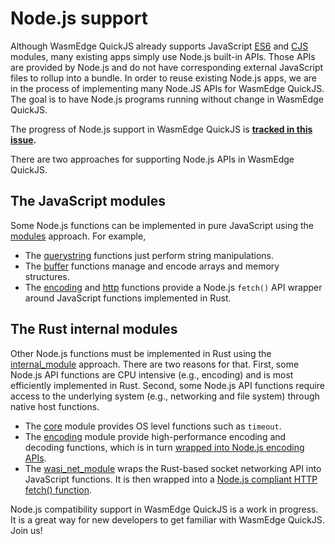 # Node.js support

Although WasmEdge QuickJS already supports JavaScript [ES6](es6.md) and [CJS](npm.md) modules, many existing apps simply use Node.js built-in APIs. Those APIs are provided by Node.js and do not have corresponding external JavaScript files to rollup into a bundle. In order to reuse existing Node.js apps, we are in the process of implementing many Node.JS APIs for WasmEdge QuickJS. The goal is to have Node.js programs running without change in WasmEdge QuickJS.

The progress of Node.js support in WasmEdge QuickJS is **[tracked in this issue](https://github.com/WasmEdge/WasmEdge/issues/1535).**

There are two approaches for supporting Node.js APIs in WasmEdge QuickJS.

## The JavaScript modules

Some Node.js functions can be implemented in pure JavaScript using the [modules](modules.md) approach. For example, 

* The [querystring](https://github.com/second-state/wasmedge-quickjs/blob/main/modules/querystring.js) functions just perform string manipulations.
* The [buffer](https://github.com/second-state/wasmedge-quickjs/blob/main/modules/buffer.js) functions manage and encode arrays and memory structures.
* The [encoding](https://github.com/second-state/wasmedge-quickjs/blob/main/modules/encoding.js) and [http](https://github.com/second-state/wasmedge-quickjs/blob/main/modules/http.js) functions provide a Node.js `fetch()` API wrapper around JavaScript functions implemented in Rust.

## The Rust internal modules

Other Node.js functions must be implemented in Rust using the [internal_module](rust.md) approach. There are two reasons for that. First, some Node.js API functions are CPU intensive (e.g., encoding) and is most efficiently implemented in Rust. Second, some Node.js API functions require access to the underlying system (e.g., networking and file system) through native host functions.

* The [core](https://github.com/second-state/wasmedge-quickjs/blob/main/src/internal_module/core.rs) module provides OS level functions such as `timeout`.
* The [encoding](https://github.com/second-state/wasmedge-quickjs/blob/main/src/internal_module/encoding.rs) module provide high-performance encoding and decoding functions, which is in turn [wrapped into Node.js encoding APIs](https://github.com/second-state/wasmedge-quickjs/blob/main/modules/encoding.js). 
* The [wasi_net_module](https://github.com/second-state/wasmedge-quickjs/blob/main/src/internal_module/wasi_net_module.rs) wraps the Rust-based socket networking API into JavaScript functions. It is then wrapped into a [Node.js compliant HTTP fetch() function](https://github.com/second-state/wasmedge-quickjs/blob/main/modules/http.js).

Node.js compatibility support in WasmEdge QuickJS is a work in progress. It is a great way for new developers to get familiar with WasmEdge QuickJS. Join us!

